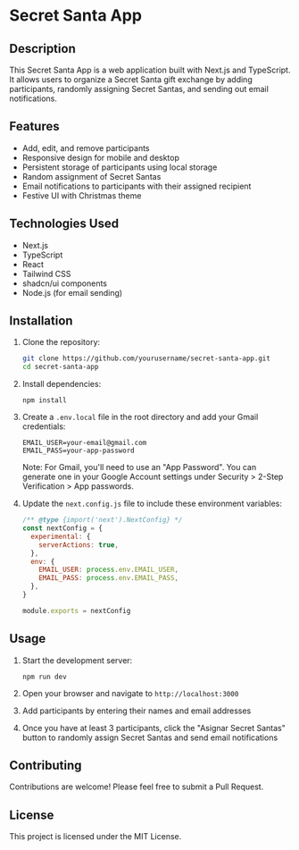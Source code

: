 # Secret Santa App

## Description

This Secret Santa App is a web application built with Next.js and TypeScript. It allows users to organize a Secret Santa gift exchange by adding participants, randomly assigning Secret Santas, and sending out email notifications.

## Features

- Add, edit, and remove participants
- Responsive design for mobile and desktop
- Persistent storage of participants using local storage
- Random assignment of Secret Santas
- Email notifications to participants with their assigned recipient
- Festive UI with Christmas theme

## Technologies Used

- Next.js
- TypeScript
- React
- Tailwind CSS
- shadcn/ui components
- Node.js (for email sending)

## Installation

1. Clone the repository:

   ``` bash
   git clone https://github.com/yourusername/secret-santa-app.git
   cd secret-santa-app
   ```

2. Install dependencies:

   ``` node
   npm install
   ```

3. Create a `.env.local` file in the root directory and add your Gmail credentials:

   ``` env
   EMAIL_USER=your-email@gmail.com
   EMAIL_PASS=your-app-password
   ```

   Note: For Gmail, you'll need to use an "App Password". You can generate one in your Google Account settings under Security > 2-Step Verification > App passwords.

4. Update the `next.config.js` file to include these environment variables:

   ```javascript
   /** @type {import('next').NextConfig} */
   const nextConfig = {
     experimental: {
       serverActions: true,
     },
     env: {
       EMAIL_USER: process.env.EMAIL_USER,
       EMAIL_PASS: process.env.EMAIL_PASS,
     },
   }

   module.exports = nextConfig
   ```

## Usage

1. Start the development server:

   ``` node
   npm run dev
   ```

2. Open your browser and navigate to `http://localhost:3000`

3. Add participants by entering their names and email addresses

4. Once you have at least 3 participants, click the "Asignar Secret Santas" button to randomly assign Secret Santas and send email notifications

## Contributing

Contributions are welcome! Please feel free to submit a Pull Request.

## License

This project is licensed under the MIT License.

